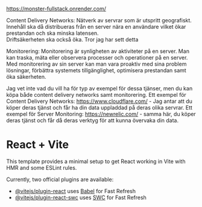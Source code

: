 https://monster-fullstack.onrender.com/

Content Delivery Networks:
Nätverk av servrar som är utspritt geografiskt. Innehåll ska då distribueras från en server nära en användare vilket ökar prestandan och ska minska latensen.  
Driftsäkerheten ska också öka.
Tror jag har sett detta 

Monitorering:
Monitorering är synligheten av aktiviteter på en server. Man kan traska, mäta eller observera processer och operationer på en server. 
Med monitorering av sin server kan man vara proaktiv med sina problem lösningar, förbättra systemets tillgänglighet, optimisera prestandan samt öka säkerheten.

Jag vet inte vad du vill ha för typ av exempel för dessa tjänser, men du kan köpa både content delivery networks samt monitorering.
Ett exempel för Content Delivery Networks: https://www.cloudflare.com/ - Jag antar att du köper deras tjänst och får ha din data uppladdad på deras olika servrar.
Ett exempel för Server Monitoring: https://newrelic.com/ - samma här, du köper deras tjänst och får då deras verktyg för att kunna övervaka din data. 



# React + Vite

This template provides a minimal setup to get React working in Vite with HMR and some ESLint rules.

Currently, two official plugins are available:

- [@vitejs/plugin-react](https://github.com/vitejs/vite-plugin-react/blob/main/packages/plugin-react/README.md) uses [Babel](https://babeljs.io/) for Fast Refresh
- [@vitejs/plugin-react-swc](https://github.com/vitejs/vite-plugin-react-swc) uses [SWC](https://swc.rs/) for Fast Refresh
